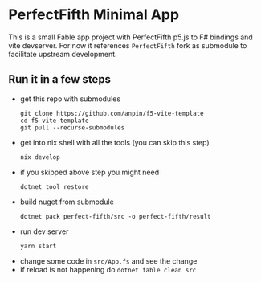 # PerfectFifth Minimal App

This is a small Fable app project with PerfectFifth p5.js to F# bindings and vite devserver. For now it references `PerfectFifth` fork as submodule to facilitate upstream development. 

## Run it in a few steps

-  get this repo with submodules
    ```
    git clone https://github.com/anpin/f5-vite-template
    cd f5-vite-template
    git pull --recurse-submodules
    ```
- get into nix shell with all the tools  (you can skip this step)
    ```
    nix develop
    ```
- if you skipped above step you might need 
    ```
    dotnet tool restore 
    ```
- build nuget from submodule
    ```
    dotnet pack perfect-fifth/src -o perfect-fifth/result
    ```
- run dev server
    ```
    yarn start 
    ```
- change some code in `src/App.fs` and see the change
- if reload is not happening do `dotnet fable clean src`